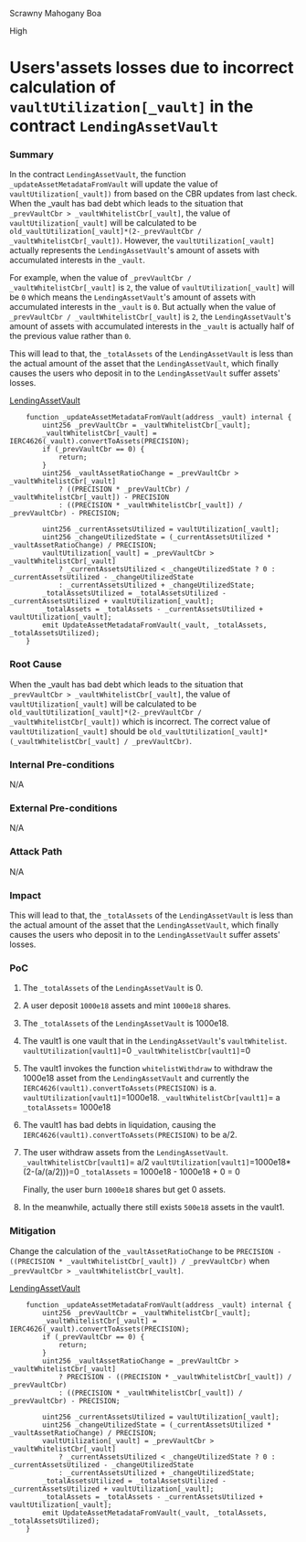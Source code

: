 Scrawny Mahogany Boa

High

# Users'assets losses due to incorrect calculation of `vaultUtilization[_vault]` in the contract `LendingAssetVault`

### Summary

In the contract `LendingAssetVault`, the function `_updateAssetMetadataFromVault` will update the value of `vaultUtilization[_vault])` from based on the CBR updates from last check. When the _vault has bad debt which leads to the situation that `_prevVaultCbr > _vaultWhitelistCbr[_vault]`, the value of `vaultUtilization[_vault]` will be calculated to be `old_vaultUtilization[_vault]*(2-_prevVaultCbr / _vaultWhitelistCbr[_vault])`. However, the `vaultUtilization[_vault]` actually represents the `LendingAssetVault`'s amount of assets with accumulated interests in the `_vault`. 

For example, when the value of `_prevVaultCbr / _vaultWhitelistCbr[_vault]` is `2`, the value of `vaultUtilization[_vault]` will be `0` which means the `LendingAssetVault`'s amount of assets with accumulated interests in the `_vault` is `0`. But actually when the value of `_prevVaultCbr / _vaultWhitelistCbr[_vault]` is `2`, the `LendingAssetVault`'s amount of assets with accumulated interests in the `_vault` is actually half of the previous value rather than `0`. 

This will lead to that, the `_totalAssets` of the `LendingAssetVault` is less than the actual amount of the asset that the `LendingAssetVault`, which finally causes the users who deposit in to the `LendingAssetVault` suffer assets' losses.


[LendingAssetVault](https://github.com/sherlock-audit/2025-01-peapods-finance/blob/main/contracts/contracts/LendingAssetVault.sol#L287-L305)

```solidity
    function _updateAssetMetadataFromVault(address _vault) internal {
        uint256 _prevVaultCbr = _vaultWhitelistCbr[_vault];
        _vaultWhitelistCbr[_vault] = IERC4626(_vault).convertToAssets(PRECISION);
        if (_prevVaultCbr == 0) {
            return;
        }
        uint256 _vaultAssetRatioChange = _prevVaultCbr > _vaultWhitelistCbr[_vault]
            ? ((PRECISION * _prevVaultCbr) / _vaultWhitelistCbr[_vault]) - PRECISION
            : ((PRECISION * _vaultWhitelistCbr[_vault]) / _prevVaultCbr) - PRECISION;

        uint256 _currentAssetsUtilized = vaultUtilization[_vault];
        uint256 _changeUtilizedState = (_currentAssetsUtilized * _vaultAssetRatioChange) / PRECISION;
        vaultUtilization[_vault] = _prevVaultCbr > _vaultWhitelistCbr[_vault]
            ? _currentAssetsUtilized < _changeUtilizedState ? 0 : _currentAssetsUtilized - _changeUtilizedState
            : _currentAssetsUtilized + _changeUtilizedState;
        _totalAssetsUtilized = _totalAssetsUtilized - _currentAssetsUtilized + vaultUtilization[_vault];
        _totalAssets = _totalAssets - _currentAssetsUtilized + vaultUtilization[_vault];
        emit UpdateAssetMetadataFromVault(_vault, _totalAssets, _totalAssetsUtilized);
    }
```


### Root Cause

When the _vault has bad debt which leads to the situation that `_prevVaultCbr > _vaultWhitelistCbr[_vault]`, the value of `vaultUtilization[_vault]` will be calculated to be `old_vaultUtilization[_vault]*(2-_prevVaultCbr / _vaultWhitelistCbr[_vault])` which is incorrect. The correct value of `vaultUtilization[_vault]` should be `old_vaultUtilization[_vault]*(_vaultWhitelistCbr[_vault] / _prevVaultCbr)`.


### Internal Pre-conditions

N/A

### External Pre-conditions

N/A

### Attack Path

N/A

### Impact

This will lead to that, the `_totalAssets` of the `LendingAssetVault` is less than the actual amount of the asset that the `LendingAssetVault`, which finally causes the users who deposit in to the `LendingAssetVault` suffer assets' losses.


### PoC

1. The `_totalAssets` of the `LendingAssetVault` is 0.

2. A user deposit `1000e18` assets and mint `1000e18` shares.

2. The `_totalAssets` of the `LendingAssetVault` is 1000e18.

3. The vault1 is one vault that in the `LendingAssetVault`'s `vaultWhitelist`.
    `vaultUtilization[vault1]`=0
    `_vaultWhitelistCbr[vault1]`=0

4. The vault1 invokes the function `whitelistWithdraw` to withdraw the 1000e18 asset from the `LendingAssetVault` and currently the `IERC4626(vault1).convertToAssets(PRECISION)` is a.
    `vaultUtilization[vault1]`=1000e18.
    `_vaultWhitelistCbr[vault1]`= a 
    `_totalAssets`= 1000e18

5. The vault1 has bad debts in liquidation, causing the `IERC4626(vault1).convertToAssets(PRECISION)` to be a/2.

6. The user withdraw assets from the `LendingAssetVault`.
    `_vaultWhitelistCbr[vault1]`= a/2
    `vaultUtilization[vault1]`=1000e18*(2-(a/(a/2)))=0
    `_totalAssets` = 1000e18 - 1000e18 + 0 = 0

    Finally, the user burn `1000e18` shares but get 0 assets.
7. In the meanwhile, actually there still exists `500e18` assets in the vault1.


### Mitigation

Change the calculation of the `_vaultAssetRatioChange` to be `PRECISION - ((PRECISION * _vaultWhitelistCbr[_vault]) / _prevVaultCbr)` when `_prevVaultCbr > _vaultWhitelistCbr[_vault]`.

[LendingAssetVault](https://github.com/sherlock-audit/2025-01-peapods-finance/blob/main/contracts/contracts/LendingAssetVault.sol#L287-L305)

```solidity
    function _updateAssetMetadataFromVault(address _vault) internal {
        uint256 _prevVaultCbr = _vaultWhitelistCbr[_vault];
        _vaultWhitelistCbr[_vault] = IERC4626(_vault).convertToAssets(PRECISION);
        if (_prevVaultCbr == 0) {
            return;
        }
        uint256 _vaultAssetRatioChange = _prevVaultCbr > _vaultWhitelistCbr[_vault]
            ? PRECISION - ((PRECISION * _vaultWhitelistCbr[_vault]) / _prevVaultCbr)
            : ((PRECISION * _vaultWhitelistCbr[_vault]) / _prevVaultCbr) - PRECISION;

        uint256 _currentAssetsUtilized = vaultUtilization[_vault];
        uint256 _changeUtilizedState = (_currentAssetsUtilized * _vaultAssetRatioChange) / PRECISION;
        vaultUtilization[_vault] = _prevVaultCbr > _vaultWhitelistCbr[_vault]
            ? _currentAssetsUtilized < _changeUtilizedState ? 0 : _currentAssetsUtilized - _changeUtilizedState
            : _currentAssetsUtilized + _changeUtilizedState;
        _totalAssetsUtilized = _totalAssetsUtilized - _currentAssetsUtilized + vaultUtilization[_vault];
        _totalAssets = _totalAssets - _currentAssetsUtilized + vaultUtilization[_vault];
        emit UpdateAssetMetadataFromVault(_vault, _totalAssets, _totalAssetsUtilized);
    }
```